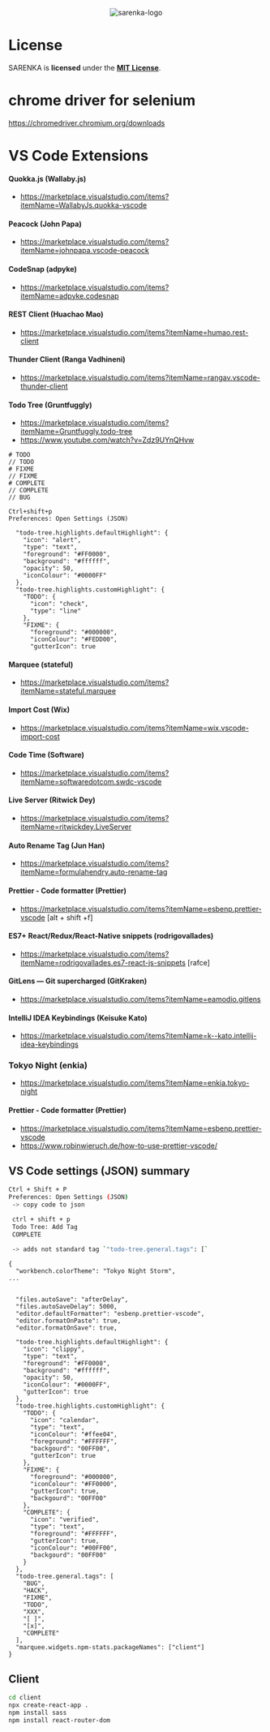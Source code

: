 <p align="center">
    <img alt="sarenka-logo" src="https://raw.githubusercontent.com/pawlaczyk/sarenka/master/logo.png">
</p>

# License

SARENKA is **licensed** under the **[MIT License]**.

[mit license]: https://github.com/pawlaczyk/sarenka/blob/master/LICENSE

# chrome driver for selenium

https://chromedriver.chromium.org/downloads

# VS Code Extensions

#### Quokka.js (Wallaby.js)

- https://marketplace.visualstudio.com/items?itemName=WallabyJs.quokka-vscode

#### Peacock (John Papa)

- https://marketplace.visualstudio.com/items?itemName=johnpapa.vscode-peacock

#### CodeSnap (adpyke)

- https://marketplace.visualstudio.com/items?itemName=adpyke.codesnap

#### REST Client (Huachao Mao)

- https://marketplace.visualstudio.com/items?itemName=humao.rest-client

#### Thunder Client (Ranga Vadhineni)

- https://marketplace.visualstudio.com/items?itemName=rangav.vscode-thunder-client

#### Todo Tree (Gruntfuggly)

- https://marketplace.visualstudio.com/items?itemName=Gruntfuggly.todo-tree
- https://www.youtube.com/watch?v=Zdz9UYnQHvw

```
# TODO
// TODO
# FIXME
// FIXME
# COMPLETE
// COMPLETE
// BUG

```

```
Ctrl+shift+p
Preferences: Open Settings (JSON)
```

```
  "todo-tree.highlights.defaultHighlight": {
    "icon": "alert",
    "type": "text",
    "foreground": "#FF0000",
    "background": "#ffffff",
    "opacity": 50,
    "iconColour": "#0000FF"
  },
  "todo-tree.highlights.customHighlight": {
    "TODO": {
      "icon": "check",
      "type": "line"
    },
    "FIXME": {
      "foreground": "#000000",
      "iconColour": "#FEDD00",
      "gutterIcon": true

```

#### Marquee (stateful)

- https://marketplace.visualstudio.com/items?itemName=stateful.marquee

#### Import Cost (Wix)

- https://marketplace.visualstudio.com/items?itemName=wix.vscode-import-cost

#### Code Time (Software)

- https://marketplace.visualstudio.com/items?itemName=softwaredotcom.swdc-vscode

#### Live Server (Ritwick Dey)

- https://marketplace.visualstudio.com/items?itemName=ritwickdey.LiveServer

#### Auto Rename Tag (Jun Han)

- https://marketplace.visualstudio.com/items?itemName=formulahendry.auto-rename-tag

#### Prettier - Code formatter (Prettier)

- https://marketplace.visualstudio.com/items?itemName=esbenp.prettier-vscode [alt + shift +f]

#### ES7+ React/Redux/React-Native snippets (rodrigovallades)

- https://marketplace.visualstudio.com/items?itemName=rodrigovallades.es7-react-js-snippets [rafce]

#### GitLens — Git supercharged (GitKraken)

- https://marketplace.visualstudio.com/items?itemName=eamodio.gitlens

#### IntelliJ IDEA Keybindings (Keisuke Kato)

- https://marketplace.visualstudio.com/items?itemName=k--kato.intellij-idea-keybindings

### Tokyo Night (enkia)

- https://marketplace.visualstudio.com/items?itemName=enkia.tokyo-night

#### Prettier - Code formatter (Prettier)

- https://marketplace.visualstudio.com/items?itemName=esbenp.prettier-vscode
- https://www.robinwieruch.de/how-to-use-prettier-vscode/

## VS Code settings (JSON) summary

```sh
Ctrl + Shift + P
Preferences: Open Settings (JSON)
 -> copy code to json

 ctrl + shift + p
 Todo Tree: Add Tag
 COMPLETE

 -> adds not standard tag `"todo-tree.general.tags": [`
```

```
{
  "workbench.colorTheme": "Tokyo Night Storm",
...


  "files.autoSave": "afterDelay",
  "files.autoSaveDelay": 5000,
  "editor.defaultFormatter": "esbenp.prettier-vscode",
  "editor.formatOnPaste": true,
  "editor.formatOnSave": true,

  "todo-tree.highlights.defaultHighlight": {
    "icon": "clippy",
    "type": "text",
    "foreground": "#FF0000",
    "background": "#ffffff",
    "opacity": 50,
    "iconColour": "#0000FF",
    "gutterIcon": true
  },
  "todo-tree.highlights.customHighlight": {
    "TODO": {
      "icon": "calendar",
      "type": "text",
      "iconColour": "#ffee04",
      "foreground": "#FFFFFF",
      "backgourd": "00FF00",
      "gutterIcon": true
    },
    "FIXME": {
      "foreground": "#000000",
      "iconColour": "#FF0000",
      "gutterIcon": true,
      "backgourd": "00FF00"
    },
    "COMPLETE": {
      "icon": "verified",
      "type": "text",
      "foreground": "#FFFFFF",
      "gutterIcon": true,
      "iconColour": "#00FF00",
      "backgourd": "00FF00"
    }
  },
  "todo-tree.general.tags": [
    "BUG",
    "HACK",
    "FIXME",
    "TODO",
    "XXX",
    "[ ]",
    "[x]",
    "COMPLETE"
  ],
  "marquee.widgets.npm-stats.packageNames": ["client"]
}

```

## Client

```sh
cd client
npx create-react-app .
npm install sass
npm install react-router-dom
```
